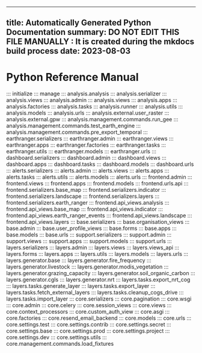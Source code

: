 
---
title: Automatically Generated Python Documentation
summary: DO NOT EDIT THIS FILE MANUALLY : It is created during the mkdocs build process
date: 2023-08-03
---

# Python Reference Manual
::: initialize
::: manage
::: analysis.analysis
::: analysis.serializer
::: analysis.views
::: analysis.admin
::: analysis.views
::: analysis.apps
::: analysis.factories
::: analysis.tasks
::: analysis.runner
::: analysis.utils
::: analysis.models
::: analysis.urls
::: analysis.external.user_raster
::: analysis.external.gpw
::: analysis.management.commands.run_gee
::: analysis.management.commands.test_earth_engine
::: analysis.management.commands.pre_export_temporal
::: earthranger.serializers
::: earthranger.admin
::: earthranger.views
::: earthranger.apps
::: earthranger.factories
::: earthranger.tasks
::: earthranger.utils
::: earthranger.models
::: earthranger.urls
::: dashboard.serializers
::: dashboard.admin
::: dashboard.views
::: dashboard.apps
::: dashboard.tasks
::: dashboard.models
::: dashboard.urls
::: alerts.serializers
::: alerts.admin
::: alerts.views
::: alerts.apps
::: alerts.tasks
::: alerts.utils
::: alerts.models
::: alerts.urls
::: frontend.admin
::: frontend.views
::: frontend.apps
::: frontend.models
::: frontend.urls.api
::: frontend.serializers.base_map
::: frontend.serializers.indicator
::: frontend.serializers.landscape
::: frontend.serializers.layers
::: frontend.serializers.earth_ranger
::: frontend.api_views.analysis
::: frontend.api_views.base_map
::: frontend.api_views.indicator
::: frontend.api_views.earth_ranger_events
::: frontend.api_views.landscape
::: frontend.api_views.layers
::: base.serializers
::: base.organisation_views
::: base.admin
::: base.user_profile_views
::: base.forms
::: base.apps
::: base.models
::: base.urls
::: support.serializers
::: support.admin
::: support.views
::: support.apps
::: support.models
::: support.urls
::: layers.serializers
::: layers.admin
::: layers.views
::: layers.views_api
::: layers.forms
::: layers.apps
::: layers.utils
::: layers.models
::: layers.urls
::: layers.generator.base
::: layers.generator.fire_frequency
::: layers.generator.livestock
::: layers.generator.modis_vegetation
::: layers.generator.grazing_capacity
::: layers.generator.soil_organic_carbon
::: layers.generator.cgls
::: layers.generator.nrt
::: layers.tasks.export_nrt_cog
::: layers.tasks.generate_layer
::: layers.tasks.export_layer
::: layers.tasks.fetch_external_layers
::: layers.tasks.cleanup_cogs_drive
::: layers.tasks.import_layer
::: core.serializers
::: core.pagination
::: core.wsgi
::: core.admin
::: core.celery
::: core.session_views
::: core.views
::: core.context_processors
::: core.custom_auth_view
::: core.asgi
::: core.factories
::: core.resend_email_backend
::: core.models
::: core.urls
::: core.settings.test
::: core.settings.contrib
::: core.settings.secret
::: core.settings.base
::: core.settings.prod
::: core.settings.project
::: core.settings.dev
::: core.settings.utils
::: core.management.commands.load_fixtures
